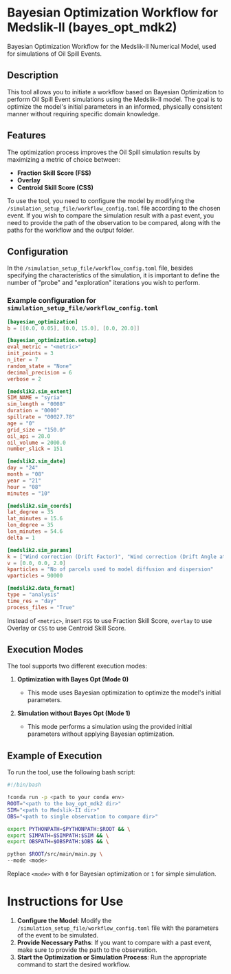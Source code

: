 # Bayesian Optimization Workflow for Medslik-II (bayes_opt_mdk2)

Bayesian Optimization Workflow for the Medslik-II Numerical Model, used for simulations of Oil Spill Events.

## Description

This tool allows you to initiate a workflow based on Bayesian Optimization to perform Oil Spill Event simulations using the Medslik-II model. The goal is to optimize the model's initial parameters in an informed, physically consistent manner without requiring specific domain knowledge.

## Features

The optimization process improves the Oil Spill simulation results by maximizing a metric of choice between:

- **Fraction Skill Score (FSS)**
- **Overlay**
- **Centroid Skill Score (CSS)**

To use the tool, you need to configure the model by modifying the `/simulation_setup_file/workflow_config.toml` file according to the chosen event. If you wish to compare the simulation result with a past event, you need to provide the path of the observation to be compared, along with the paths for the workflow and the output folder.

## Configuration

In the `/simulation_setup_file/workflow_config.toml` file, besides specifying the characteristics of the simulation, it is important to define the number of "probe" and "exploration" iterations you wish to perform.

### Example configuration for `simulation_setup_file/workflow_config.toml`

```toml
[bayesian_optimization]
b = [[0.0, 0.05], [0.0, 15.0], [0.0, 20.0]]

[bayesian_optimization.setup]
eval_metric = "<metric>"
init_points = 3
n_iter = 7
random_state = "None"
decimal_precision = 6
verbose = 2

[medslik2.sim_extent]
SIM_NAME = "syria"
sim_length = "0008"
duration = "0000"
spillrate = "00027.78"
age = "0"
grid_size = "150.0"
oil_api = 28.0
oil_volume = 2000.0
number_slick = 151

[medslik2.sim_date]
day = "24"
month = "08"
year = "21"
hour = "08"
minutes = "10"

[medslik2.sim_coords]
lat_degree = 35
lat_minutes = 15.6
lon_degree = 35
lon_minutes = 54.6
delta = 1

[medslik2.sim_params]
k = ["Wind correction (Drift Factor)", "Wind correction (Drift Angle at zero wind speed)", "Horizontal Diffusivity"]
v = [0.0, 0.0, 2.0]
kparticles = "No of parcels used to model diffusion and dispersion"
vparticles = 90000

[medslik2.data_format]
type = "analysis"
time_res = "day"
process_files = "True"
```

Instead of `<metric>`, insert `FSS` to use Fraction Skill Score, `overlay` to use Overlay or `CSS` to use Centroid Skill Score.

## Execution Modes
The tool supports two different execution modes:

1. **Optimization with Bayes Opt (Mode 0)**
   - This mode uses Bayesian optimization to optimize the model's initial parameters.

2. **Simulation without Bayes Opt (Mode 1)**
   - This mode performs a simulation using the provided initial parameters without applying Bayesian optimization.

## Example of Execution
To run the tool, use the following bash script:

```bash
#!/bin/bash

!conda run -p <path to your conda env>
ROOT="<path to the bay_opt_mdk2 dir>"
SIM="<path to Medslik-II dir>"
OBS="<path to single observation to compare dir>"

export PYTHONPATH=$PYTHONPATH:$ROOT && \
export SIMPATH=$SIMPATH:$SIM && \
export OBSPATH=$OBSPATH:$OBS && \

python $ROOT/src/main/main.py \
--mode <mode>
```

Replace `<mode>` with `0` for Bayesian optimization or `1` for simple simulation.

# Instructions for Use
1. **Configure the Model**: Modify the `/simulation_setup_file/workflow_config.toml` file with the parameters of the event to be simulated.
2. **Provide Necessary Paths**: If you want to compare with a past event, make sure to provide the path to the observation.
3. **Start the Optimization or Simulation Process**: Run the appropriate command to start the desired workflow.
